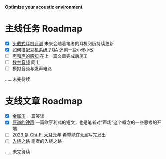 **Optimize your acoustic environment.**

# 主线任务 Roadmap

- [x] [头戴式耳机评测](zh-CN/头戴式耳机评测.md) 未来会随着笔者的耳机阅历持续更新
- [x] [如何搭配耳机系统？QA](zh-CN/如何搭配耳机系统？QA.md) 还剩一些小修小改
- [ ] [声和声的感知](zh-CN/声和声的感知.md) 在上一篇文章完成后施工
- [ ] [数字音频](zh-CN/数字音频.md) 同上
- [ ] 模拟音频与发声电路

……未完待续

# 支线文章 Roadmap

- [x] [金属乐](zh-CN/短文/金属乐.md) 一篇笑谈
- [x] [原道的钟声](zh-CN/短文/原道的钟声.md) 一篇欧亨利式的短文，也是笔者对“声场”这个概念的一些思考的开端
- [ ] [2023 是 Chi-Fi 大耳元年](zh-CN/短文/2023是Chi-Fi大耳元年.md) 希望能在元旦写完发出
- [ ] [入烧之路](zh-CN/短文/入烧之路.md) 笔者的入烧之路

……未完待续
